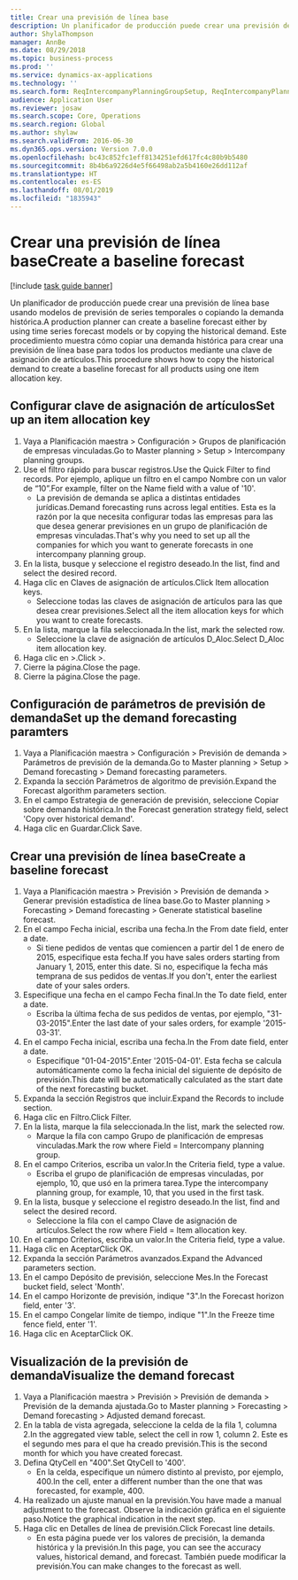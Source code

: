 ```yaml
---
title: Crear una previsión de línea base
description: Un planificador de producción puede crear una previsión de línea base usando modelos de previsión de series temporales o copiando la demanda histórica.
author: ShylaThompson
manager: AnnBe
ms.date: 08/29/2018
ms.topic: business-process
ms.prod: ''
ms.service: dynamics-ax-applications
ms.technology: ''
ms.search.form: ReqIntercompanyPlanningGroupSetup, ReqIntercompanyPlanningGroupAllocKeys, ReqDemPlanForecastParameters, ReqDemPlanCreateForecastDialog, SysQueryForm, ReqDemPlanForecastViewer
audience: Application User
ms.reviewer: josaw
ms.search.scope: Core, Operations
ms.search.region: Global
ms.author: shylaw
ms.search.validFrom: 2016-06-30
ms.dyn365.ops.version: Version 7.0.0
ms.openlocfilehash: bc43c852fc1eff8134251efd617fc4c80b9b5480
ms.sourcegitcommit: 8b4b6a9226d4e5f66498ab2a5b4160e26dd112af
ms.translationtype: HT
ms.contentlocale: es-ES
ms.lasthandoff: 08/01/2019
ms.locfileid: "1835943"
---
```

# <a name="create-a-baseline-forecast"></a><span data-ttu-id="67e19-103">Crear una previsión de línea base</span><span class="sxs-lookup"><span data-stu-id="67e19-103">Create a baseline forecast</span></span>

[!include [task guide banner](../../includes/task-guide-banner.md)]

<span data-ttu-id="67e19-104">Un planificador de producción puede crear una previsión de línea base usando modelos de previsión de series temporales o copiando la demanda histórica.</span><span class="sxs-lookup"><span data-stu-id="67e19-104">A production planner can create a baseline forecast either by using time series forecast models or by copying the historical demand.</span></span> <span data-ttu-id="67e19-105">Este procedimiento muestra cómo copiar una demanda histórica para crear una previsión de línea base para todos los productos mediante una clave de asignación de artículos.</span><span class="sxs-lookup"><span data-stu-id="67e19-105">This procedure shows how to copy the historical demand to create a baseline forecast for all products using one item allocation key.</span></span> 


## <a name="set-up-an-item-allocation-key"></a><span data-ttu-id="67e19-106">Configurar clave de asignación de artículos</span><span class="sxs-lookup"><span data-stu-id="67e19-106">Set up an item allocation key</span></span>
1. <span data-ttu-id="67e19-107">Vaya a Planificación maestra > Configuración > Grupos de planificación de empresas vinculadas.</span><span class="sxs-lookup"><span data-stu-id="67e19-107">Go to Master planning > Setup > Intercompany planning groups.</span></span>
2. <span data-ttu-id="67e19-108">Use el filtro rápido para buscar registros.</span><span class="sxs-lookup"><span data-stu-id="67e19-108">Use the Quick Filter to find records.</span></span> <span data-ttu-id="67e19-109">Por ejemplo, aplique un filtro en el campo Nombre con un valor de “10”.</span><span class="sxs-lookup"><span data-stu-id="67e19-109">For example, filter on the Name field with a value of '10'.</span></span>
    * <span data-ttu-id="67e19-110">La previsión de demanda se aplica a distintas entidades jurídicas.</span><span class="sxs-lookup"><span data-stu-id="67e19-110">Demand forecasting runs across legal entities.</span></span> <span data-ttu-id="67e19-111">Esta es la razón por la que necesita configurar todas las empresas para las que desea generar previsiones en un grupo de planificación de empresas vinculadas.</span><span class="sxs-lookup"><span data-stu-id="67e19-111">That's why you need to set up all the companies for which you want to generate forecasts in one intercompany planning group.</span></span>  
3. <span data-ttu-id="67e19-112">En la lista, busque y seleccione el registro deseado.</span><span class="sxs-lookup"><span data-stu-id="67e19-112">In the list, find and select the desired record.</span></span>
4. <span data-ttu-id="67e19-113">Haga clic en Claves de asignación de artículos.</span><span class="sxs-lookup"><span data-stu-id="67e19-113">Click Item allocation keys.</span></span>
    * <span data-ttu-id="67e19-114">Seleccione todas las claves de asignación de artículos para las que desea crear previsiones.</span><span class="sxs-lookup"><span data-stu-id="67e19-114">Select all the item allocation keys for which you want to create forecasts.</span></span>  
5. <span data-ttu-id="67e19-115">En la lista, marque la fila seleccionada.</span><span class="sxs-lookup"><span data-stu-id="67e19-115">In the list, mark the selected row.</span></span>
    * <span data-ttu-id="67e19-116">Seleccione la clave de asignación de artículos D_Aloc.</span><span class="sxs-lookup"><span data-stu-id="67e19-116">Select D_Aloc item allocation key.</span></span>  
6. <span data-ttu-id="67e19-117">Haga clic en >.</span><span class="sxs-lookup"><span data-stu-id="67e19-117">Click >.</span></span>
7. <span data-ttu-id="67e19-118">Cierre la página.</span><span class="sxs-lookup"><span data-stu-id="67e19-118">Close the page.</span></span>
8. <span data-ttu-id="67e19-119">Cierre la página.</span><span class="sxs-lookup"><span data-stu-id="67e19-119">Close the page.</span></span>

## <a name="set-up-the-demand-forecasting-paramters"></a><span data-ttu-id="67e19-120">Configuración de parámetros de previsión de demanda</span><span class="sxs-lookup"><span data-stu-id="67e19-120">Set up the demand forecasting paramters</span></span>
1. <span data-ttu-id="67e19-121">Vaya a Planificación maestra > Configuración > Previsión de demanda > Parámetros de previsión de la demanda.</span><span class="sxs-lookup"><span data-stu-id="67e19-121">Go to Master planning > Setup > Demand forecasting > Demand forecasting parameters.</span></span>
2. <span data-ttu-id="67e19-122">Expanda la sección Parámetros de algoritmo de previsión.</span><span class="sxs-lookup"><span data-stu-id="67e19-122">Expand the Forecast algorithm parameters section.</span></span>
3. <span data-ttu-id="67e19-123">En el campo Estrategia de generación de previsión, seleccione Copiar sobre demanda histórica.</span><span class="sxs-lookup"><span data-stu-id="67e19-123">In the Forecast generation strategy field, select 'Copy over historical demand'.</span></span>
4. <span data-ttu-id="67e19-124">Haga clic en Guardar.</span><span class="sxs-lookup"><span data-stu-id="67e19-124">Click Save.</span></span>

## <a name="create-a-baseline-forecast"></a><span data-ttu-id="67e19-125">Crear una previsión de línea base</span><span class="sxs-lookup"><span data-stu-id="67e19-125">Create a baseline forecast</span></span>
1. <span data-ttu-id="67e19-126">Vaya a Planificación maestra > Previsión > Previsión de demanda > Generar previsión estadística de línea base.</span><span class="sxs-lookup"><span data-stu-id="67e19-126">Go to Master planning > Forecasting > Demand forecasting > Generate statistical baseline forecast.</span></span>
2. <span data-ttu-id="67e19-127">En el campo Fecha inicial, escriba una fecha.</span><span class="sxs-lookup"><span data-stu-id="67e19-127">In the From date field, enter a date.</span></span>
    * <span data-ttu-id="67e19-128">Si tiene pedidos de ventas que comiencen a partir del 1 de enero de 2015, especifique esta fecha.</span><span class="sxs-lookup"><span data-stu-id="67e19-128">If you have sales orders starting from January 1, 2015, enter this date.</span></span> <span data-ttu-id="67e19-129">Si no, especifique la fecha más temprana de sus pedidos de ventas.</span><span class="sxs-lookup"><span data-stu-id="67e19-129">If you don't, enter the earliest date of your sales orders.</span></span>  
3. <span data-ttu-id="67e19-130">Especifique una fecha en el campo Fecha final.</span><span class="sxs-lookup"><span data-stu-id="67e19-130">In the To date field, enter a date.</span></span>
    * <span data-ttu-id="67e19-131">Escriba la última fecha de sus pedidos de ventas, por ejemplo, "31-03-2015".</span><span class="sxs-lookup"><span data-stu-id="67e19-131">Enter the last date of your sales orders, for example '2015-03-31'.</span></span>  
4. <span data-ttu-id="67e19-132">En el campo Fecha inicial, escriba una fecha.</span><span class="sxs-lookup"><span data-stu-id="67e19-132">In the From date field, enter a date.</span></span>
    * <span data-ttu-id="67e19-133">Especifique "01-04-2015".</span><span class="sxs-lookup"><span data-stu-id="67e19-133">Enter '2015-04-01'.</span></span> <span data-ttu-id="67e19-134">Esta fecha se calcula automáticamente como la fecha inicial del siguiente de depósito de previsión.</span><span class="sxs-lookup"><span data-stu-id="67e19-134">This date will be automatically calculated as the start date of the next forecasting bucket.</span></span>  
5. <span data-ttu-id="67e19-135">Expanda la sección Registros que incluir.</span><span class="sxs-lookup"><span data-stu-id="67e19-135">Expand the Records to include section.</span></span>
6. <span data-ttu-id="67e19-136">Haga clic en Filtro.</span><span class="sxs-lookup"><span data-stu-id="67e19-136">Click Filter.</span></span>
7. <span data-ttu-id="67e19-137">En la lista, marque la fila seleccionada.</span><span class="sxs-lookup"><span data-stu-id="67e19-137">In the list, mark the selected row.</span></span>
    * <span data-ttu-id="67e19-138">Marque la fila con campo Grupo de planificación de empresas vinculadas.</span><span class="sxs-lookup"><span data-stu-id="67e19-138">Mark the row where Field = Intercompany planning group.</span></span>  
8. <span data-ttu-id="67e19-139">En el campo Criterios, escriba un valor.</span><span class="sxs-lookup"><span data-stu-id="67e19-139">In the Criteria field, type a value.</span></span>
    * <span data-ttu-id="67e19-140">Escriba el grupo de planificación de empresas vinculadas, por ejemplo, 10, que usó en la primera tarea.</span><span class="sxs-lookup"><span data-stu-id="67e19-140">Type the intercompany planning group, for example, 10, that you used in the first task.</span></span>  
9. <span data-ttu-id="67e19-141">En la lista, busque y seleccione el registro deseado.</span><span class="sxs-lookup"><span data-stu-id="67e19-141">In the list, find and select the desired record.</span></span>
    * <span data-ttu-id="67e19-142">Seleccione la fila con el campo Clave de asignación de artículos.</span><span class="sxs-lookup"><span data-stu-id="67e19-142">Select the row where Field = Item allocation key.</span></span>  
10. <span data-ttu-id="67e19-143">En el campo Criterios, escriba un valor.</span><span class="sxs-lookup"><span data-stu-id="67e19-143">In the Criteria field, type a value.</span></span>
11. <span data-ttu-id="67e19-144">Haga clic en Aceptar</span><span class="sxs-lookup"><span data-stu-id="67e19-144">Click OK.</span></span>
12. <span data-ttu-id="67e19-145">Expanda la sección Parámetros avanzados.</span><span class="sxs-lookup"><span data-stu-id="67e19-145">Expand the Advanced parameters section.</span></span>
13. <span data-ttu-id="67e19-146">En el campo Depósito de previsión, seleccione Mes.</span><span class="sxs-lookup"><span data-stu-id="67e19-146">In the Forecast bucket field, select 'Month'.</span></span>
14. <span data-ttu-id="67e19-147">En el campo Horizonte de previsión, indique "3".</span><span class="sxs-lookup"><span data-stu-id="67e19-147">In the Forecast horizon field, enter '3'.</span></span>
15. <span data-ttu-id="67e19-148">En el campo Congelar límite de tiempo, indique "1".</span><span class="sxs-lookup"><span data-stu-id="67e19-148">In the Freeze time fence field, enter '1'.</span></span>
16. <span data-ttu-id="67e19-149">Haga clic en Aceptar</span><span class="sxs-lookup"><span data-stu-id="67e19-149">Click OK.</span></span>

## <a name="visualize-the-demand-forecast"></a><span data-ttu-id="67e19-150">Visualización de la previsión de demanda</span><span class="sxs-lookup"><span data-stu-id="67e19-150">Visualize the demand forecast</span></span>
1. <span data-ttu-id="67e19-151">Vaya a Planificación maestra > Previsión > Previsión de demanda > Previsión de la demanda ajustada.</span><span class="sxs-lookup"><span data-stu-id="67e19-151">Go to Master planning > Forecasting > Demand forecasting > Adjusted demand forecast.</span></span>
2. <span data-ttu-id="67e19-152">En la tabla de vista agregada, seleccione la celda de la fila 1, columna 2.</span><span class="sxs-lookup"><span data-stu-id="67e19-152">In the aggregated view table, select the cell in row 1, column 2.</span></span> <span data-ttu-id="67e19-153">Este es el segundo mes para el que ha creado previsión.</span><span class="sxs-lookup"><span data-stu-id="67e19-153">This is the second month for which you have created forecast.</span></span>
3. <span data-ttu-id="67e19-154">Defina QtyCell en "400".</span><span class="sxs-lookup"><span data-stu-id="67e19-154">Set QtyCell to '400'.</span></span>
    * <span data-ttu-id="67e19-155">En la celda, especifique un número distinto al previsto, por ejemplo, 400.</span><span class="sxs-lookup"><span data-stu-id="67e19-155">In the cell, enter a different number than the one that was forecasted, for example, 400.</span></span>  
4. <span data-ttu-id="67e19-156">Ha realizado un ajuste manual en la previsión.</span><span class="sxs-lookup"><span data-stu-id="67e19-156">You have made a manual adjustment to the forecast.</span></span> <span data-ttu-id="67e19-157">Observe la indicación gráfica en el siguiente paso.</span><span class="sxs-lookup"><span data-stu-id="67e19-157">Notice the graphical indication in the next step.</span></span>
5. <span data-ttu-id="67e19-158">Haga clic en Detalles de línea de previsión.</span><span class="sxs-lookup"><span data-stu-id="67e19-158">Click Forecast line details.</span></span>
    * <span data-ttu-id="67e19-159">En esta página puede ver los valores de precisión, la demanda histórica y la previsión.</span><span class="sxs-lookup"><span data-stu-id="67e19-159">In this page, you can see the accuracy values, historical demand, and forecast.</span></span> <span data-ttu-id="67e19-160">También puede modificar la previsión.</span><span class="sxs-lookup"><span data-stu-id="67e19-160">You can make changes to the forecast as well.</span></span>  


